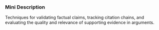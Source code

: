 ### Mini Description

Techniques for validating factual claims, tracking citation chains, and evaluating the quality and relevance of supporting evidence in arguments.

